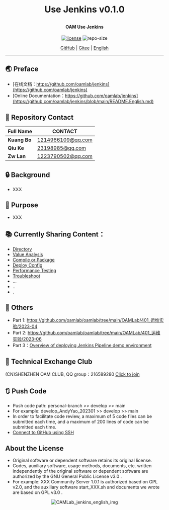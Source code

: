 
<h1 align="center" style="margin: 30px 0 30px; font-weight: bold;">Use Jenkins v0.1.0</h1>
<h4 align="center">OAM Use Jenkins</h4>
<p align="center">
  <a href="./LICENSE"><img alt="license" src="https://img.shields.io/github/license/oamlab/jenkins" /></a>
  <img alt="repo-size" src="https://img.shields.io/github/repo-size/oamlab/jenkins" />
</p>

<p align="center">
   <a href="https://github.com/oamlab/jenkins">GitHub</a> | 
   <a href="https://gitee.com/oamlab/jenkins">Gitee</a> | 
   <a href="./README.English.md">English</a>
</p>

<p align="center"></p>

---

## 🌏 Preface
- [在线文档：https://github.com/oamlab/jenkins](https://github.com/oamlab/jenkins)
- [Online Documentation：https://github.com/oamlab/jenkins](https://github.com/oamlab/jenkins/blob/main/README.English.md)

## 🔋 Repository Contact
| Full Name    | CONTACT           |
|--------------|-------------------|
| **Kuang Bo** | 1214966109@qq.com |
| **Qiu Ke**   | 23198985@qq.com   |
| **Zw Lan**   | 1223790502@qq.com   |

## 🔒 Background
- XXX

## 🔑 Purpose
- XXX

## 📚 Currently Sharing Content：

- [Directory](./jenkins)
- [Value Analysis](./jenkins/3011_Value_Analysis)
- [Compile or Package](./jenkins/3021_Compile_or_Package)
- [Deploy Config](./jenkins/3061_Deploy_Config)
- [Performance Testing](./jenkins/3121_Performance_Testing)
- [Troubleshoot](./jenkins/3161_Troubleshoot)
- ...
- ..
- .

## 📃 Others
- Part 1: https://github.com/oamlab/oamlab/tree/main/OAMLab/401_运维实验/2023-04
- Part 2: https://github.com/oamlab/oamlab/tree/main/OAMLab/401_运维实验/2023-06
- Part 3：[Overview of deploying Jenkins Pipeline demo environment](./jenkins/3181_Others/Jenkins_Pipeline_20250731_2201.md)

## 📶 Technical Exchange Club
(CN)SHENZHEN OAM CLUB, QQ group：216589280 [Click to join](https://jq.qq.com/?_wv=1027&k=tdDtDoUp)

## 🔃 Push Code
- Push code path: personal-branch >> develop >> main
- For example: develop_AndyYao_202301 >> develop >> main
- In order to facilitate code review, a maximum of 5 code files can be submitted each time, and a maximum of 200 lines of code can be submitted each time.
- [Connect to GitHub using SSH](https://github.com/oamlab/oamlab/blob/main/OAMLab/171_%E8%BF%90%E7%BB%B4%E5%B7%A5%E5%85%B7/301_%E5%BC%80%E5%8F%91%E5%B7%A5%E5%85%B7/211_GitHub_SSH_Key.md)

## About the License
- Original software or dependent software retains its original license.
- Codes, auxiliary software, usage methods, documents, etc. written independently of the original software or dependent software are authorized by the GNU General Public License v3.0 .
- For example: XXX Community Server 1.0.1 is authorized based on GPL v2.0, and the auxiliary software start_XXX.sh and documents we wrote are based on GPL v3.0 .

<p align="center">
	<img alt="OAMLab_jenkins_english_img" src="https://www.wegoodgoodstudydaydayup.com/jenkins_english.webp?v=1">
</p>